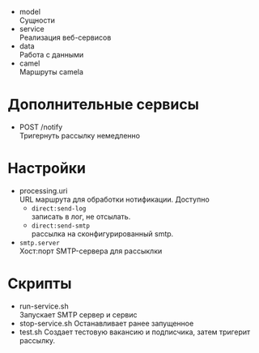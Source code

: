 - model  
Сущности 
- service  
Реализация веб-сервисов
- data  
Работа с данными
- camel  
Маршруты camelа


# Дополнительные сервисы
- POST /notify  
Тригернуть рассылку немедленно

# Настройки
- processing.uri  
URL маршрута для обработки нотификации. Доступно
	- `direct:send-log`  
	записать в лог, не отсылать.
	- `direct:send-smtp`  
	рассылка на сконфигурированный smtp.
- `smtp.server`  
Хост:порт SMTP-сервера для рассыклки

# Скрипты
- run-service.sh  
Запускает SMTP сервер и сервис
- stop-service.sh
Останавливает ранее запущенное
- test.sh
Создает тестовую вакансию и подписчика, затем тригерит рассылку.